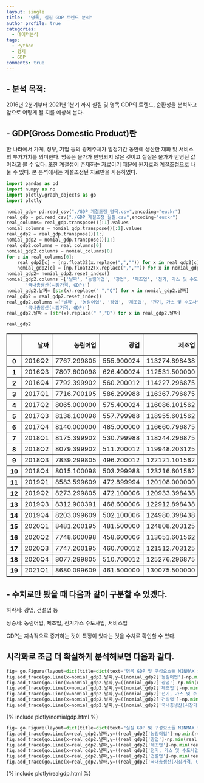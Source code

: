 ```yaml
---
layout: single
title:  "명목, 실질 GDP 트렌드 분석"
author_profile: true
categories:
  - 데이터분석
tags:
  - Python
  - 경제
  - GDP
comments: true
---
```


## - 분석 목적: 
2016년 2분기부터 2021년 1분기 까지 실질 및 명목 GDP의 트렌드, 순환성을 분석하고 앞으로 어떻게 될 지를 예상해 본다.
## - GDP(Gross Domestic Product)란 
한 나라에서 가계, 정부, 기업 등의 경제주체가 일정기간 동안에 생산한 재화 및 서비스의 부가가치를 의미한다. 명목은 물가가 반영되지 않은 것이고 실질은 물가가 반영된 값이라고 볼 수 있다. 또한 계절성이 존재하는 자료이기 때문에 원자료와 계절조정으로 나눌 수 있다. 본 분석에서는 계절조정된 자료만을 사용하였다.


```python
import pandas as pd
import numpy as np
import plotly.graph_objects as go
import plotly
```


```python
nomial_gdp= pd.read_csv("./GDP_계절조정_명목.csv",encoding="euckr")
real_gdp = pd.read_csv("./GDP_계절조정_실질.csv",encoding="euckr")
real_columns= real_gdp.transpose()[:1].values
nomial_columns = nomial_gdp.transpose()[:1].values
real_gdp2 = real_gdp.transpose()[1:]
nomial_gdp2 = nomial_gdp.transpose()[1:]
real_gdp2.columns = real_columns[0]
nomial_gdp2.columns = nomial_columns[0]
for c in real_columns[0]:
    real_gdp2[c] = [np.float32(x.replace(",","")) for x in real_gdp2[c]]
    nomial_gdp2[c] = [np.float32(x.replace(",","")) for x in nomial_gdp2[c]]
nomial_gdp2= nomial_gdp2.reset_index()
nomial_gdp2.columns =['날짜', '농림어업', '광업', '제조업', '전기, 가스 및 수도사업', '건설업', '서비스업',
       '국내총생산(시장가격, GDP)']
nomial_gdp2.날짜= [str(x).replace(" ","Q") for x in nomial_gdp2.날짜]
real_gdp2 = real_gdp2.reset_index()
real_gdp2.columns =['날짜', '농림어업', '광업', '제조업', '전기, 가스 및 수도사업', '건설업', '서비스업',
       '국내총생산(시장가격, GDP)']
real_gdp2.날짜 = [str(x).replace(" ","Q") for x in real_gdp2.날짜]
```


```python
real_gdp2
```




<div>
<style scoped>
    .dataframe tbody tr th:only-of-type {
        vertical-align: middle;
    }

    .dataframe tbody tr th {
        vertical-align: top;
    }

    .dataframe thead th {
        text-align: right;
    }
</style>
<table border="1" class="dataframe">
  <thead>
    <tr style="text-align: right;">
      <th></th>
      <th>날짜</th>
      <th>농림어업</th>
      <th>광업</th>
      <th>제조업</th>
      <th>전기, 가스 및 수도사업</th>
      <th>건설업</th>
      <th>서비스업</th>
      <th>국내총생산(시장가격, GDP)</th>
    </tr>
  </thead>
  <tbody>
    <tr>
      <th>0</th>
      <td>2016Q2</td>
      <td>7767.299805</td>
      <td>555.900024</td>
      <td>113274.898438</td>
      <td>10121.099609</td>
      <td>21945.300781</td>
      <td>236862.296875</td>
      <td>426230.00000</td>
    </tr>
    <tr>
      <th>1</th>
      <td>2016Q3</td>
      <td>7807.600098</td>
      <td>626.400024</td>
      <td>112531.500000</td>
      <td>10366.500000</td>
      <td>22810.199219</td>
      <td>238198.796875</td>
      <td>428335.68750</td>
    </tr>
    <tr>
      <th>2</th>
      <td>2016Q4</td>
      <td>7792.399902</td>
      <td>560.200012</td>
      <td>114227.296875</td>
      <td>10375.400391</td>
      <td>23067.699219</td>
      <td>238793.500000</td>
      <td>430914.81250</td>
    </tr>
    <tr>
      <th>3</th>
      <td>2017Q1</td>
      <td>7716.700195</td>
      <td>586.299988</td>
      <td>116367.796875</td>
      <td>10776.599609</td>
      <td>23662.900391</td>
      <td>239817.500000</td>
      <td>435062.09375</td>
    </tr>
    <tr>
      <th>4</th>
      <td>2017Q2</td>
      <td>8065.000000</td>
      <td>575.400024</td>
      <td>116086.101562</td>
      <td>10906.099609</td>
      <td>23509.699219</td>
      <td>242170.796875</td>
      <td>437982.59375</td>
    </tr>
    <tr>
      <th>5</th>
      <td>2017Q3</td>
      <td>8138.100098</td>
      <td>557.799988</td>
      <td>118955.601562</td>
      <td>11138.700195</td>
      <td>23792.500000</td>
      <td>244907.593750</td>
      <td>444474.00000</td>
    </tr>
    <tr>
      <th>6</th>
      <td>2017Q4</td>
      <td>8140.000000</td>
      <td>485.000000</td>
      <td>116660.796875</td>
      <td>10992.500000</td>
      <td>23403.300781</td>
      <td>246210.406250</td>
      <td>443292.81250</td>
    </tr>
    <tr>
      <th>7</th>
      <td>2018Q1</td>
      <td>8175.399902</td>
      <td>530.799988</td>
      <td>118244.296875</td>
      <td>10490.700195</td>
      <td>23793.699219</td>
      <td>249871.703125</td>
      <td>448384.09375</td>
    </tr>
    <tr>
      <th>8</th>
      <td>2018Q2</td>
      <td>8079.399902</td>
      <td>511.200012</td>
      <td>119948.203125</td>
      <td>10650.299805</td>
      <td>23197.000000</td>
      <td>251464.593750</td>
      <td>451225.09375</td>
    </tr>
    <tr>
      <th>9</th>
      <td>2018Q3</td>
      <td>7839.299805</td>
      <td>496.200012</td>
      <td>122121.101562</td>
      <td>10851.700195</td>
      <td>22437.000000</td>
      <td>253438.796875</td>
      <td>454330.81250</td>
    </tr>
    <tr>
      <th>10</th>
      <td>2018Q4</td>
      <td>8015.100098</td>
      <td>503.299988</td>
      <td>123216.601562</td>
      <td>11089.799805</td>
      <td>22313.199219</td>
      <td>255647.593750</td>
      <td>458065.40625</td>
    </tr>
    <tr>
      <th>11</th>
      <td>2019Q1</td>
      <td>8583.599609</td>
      <td>472.899994</td>
      <td>120108.000000</td>
      <td>11287.500000</td>
      <td>22099.400391</td>
      <td>257260.296875</td>
      <td>457150.68750</td>
    </tr>
    <tr>
      <th>12</th>
      <td>2019Q2</td>
      <td>8273.299805</td>
      <td>472.100006</td>
      <td>120933.398438</td>
      <td>11894.299805</td>
      <td>22680.300781</td>
      <td>260198.406250</td>
      <td>461932.59375</td>
    </tr>
    <tr>
      <th>13</th>
      <td>2019Q3</td>
      <td>8312.900391</td>
      <td>468.600006</td>
      <td>122912.898438</td>
      <td>10597.599609</td>
      <td>21990.300781</td>
      <td>261925.093750</td>
      <td>463803.59375</td>
    </tr>
    <tr>
      <th>14</th>
      <td>2019Q4</td>
      <td>8203.099609</td>
      <td>502.100006</td>
      <td>124980.398438</td>
      <td>11148.200195</td>
      <td>22595.500000</td>
      <td>265169.812500</td>
      <td>469779.50000</td>
    </tr>
    <tr>
      <th>15</th>
      <td>2020Q1</td>
      <td>8481.200195</td>
      <td>481.500000</td>
      <td>124808.203125</td>
      <td>11879.200195</td>
      <td>22646.500000</td>
      <td>258460.500000</td>
      <td>463853.18750</td>
    </tr>
    <tr>
      <th>16</th>
      <td>2020Q2</td>
      <td>7748.600098</td>
      <td>458.600006</td>
      <td>113051.601562</td>
      <td>11696.099609</td>
      <td>22386.699219</td>
      <td>256393.593750</td>
      <td>449238.40625</td>
    </tr>
    <tr>
      <th>17</th>
      <td>2020Q3</td>
      <td>7747.200195</td>
      <td>460.700012</td>
      <td>121512.703125</td>
      <td>11392.900391</td>
      <td>21379.400391</td>
      <td>258974.796875</td>
      <td>459271.81250</td>
    </tr>
    <tr>
      <th>18</th>
      <td>2020Q4</td>
      <td>8077.299805</td>
      <td>510.700012</td>
      <td>125276.296875</td>
      <td>11842.700195</td>
      <td>21675.800781</td>
      <td>260445.703125</td>
      <td>464517.68750</td>
    </tr>
    <tr>
      <th>19</th>
      <td>2021Q1</td>
      <td>8680.099609</td>
      <td>461.500000</td>
      <td>130075.500000</td>
      <td>12541.799805</td>
      <td>21866.599609</td>
      <td>262248.000000</td>
      <td>472602.18750</td>
    </tr>
  </tbody>
</table>
</div>



## - 수치로만 봤을 때 다음과 같이 구분할 수 있겠다.
하락세: 광업, 건설업 등

상승세: 농림어업, 제조업, 전기가스 수도사업, 서비스업

GDP는 지속적으로 증가하는 것이 특징이 있다는 것을 수치로 확인할 수 있다.
## 시각화로 조금 더 확실하게 분석해보면 다음과 같다.


```python
fig= go.Figure(layout=dict(title=dict(text="명목 GDP 및 구성요소들 MINMAX SCALE")))
fig.add_trace(go.Line(x=nomial_gdp2.날짜,y=((nomial_gdp2['농림어업']-np.min(nomial_gdp2['농림어업']))/(np.max(nomial_gdp2['농림어업'])-np.min(nomial_gdp2['농림어업']))),name="농림어업"))
fig.add_trace(go.Line(x=nomial_gdp2.날짜,y=((nomial_gdp2['광업']-np.min(nomial_gdp2['광업']))/(np.max(nomial_gdp2['광업'])-np.min(nomial_gdp2['광업']))),name="광업"))
fig.add_trace(go.Line(x=nomial_gdp2.날짜,y=((nomial_gdp2['제조업']-np.min(nomial_gdp2['제조업']))/(np.max(nomial_gdp2['제조업'])-np.min(nomial_gdp2['제조업']))),name="제조업"))
fig.add_trace(go.Line(x=nomial_gdp2.날짜,y=((nomial_gdp2['전기, 가스 및 수도사업']-np.min(nomial_gdp2['전기, 가스 및 수도사업']))/(np.max(nomial_gdp2['전기, 가스 및 수도사업'])-np.min(nomial_gdp2['전기, 가스 및 수도사업']))),name="수도사업"))
fig.add_trace(go.Line(x=nomial_gdp2.날짜,y=((nomial_gdp2['건설업']-np.min(nomial_gdp2['건설업']))/(np.max(nomial_gdp2['건설업'])-np.min(nomial_gdp2['건설업']))),name="건설업"))
fig.add_trace(go.Line(x=nomial_gdp2.날짜,y=((nomial_gdp2['국내총생산(시장가격, GDP)']-np.min(nomial_gdp2['국내총생산(시장가격, GDP)']))/(np.max(nomial_gdp2['국내총생산(시장가격, GDP)'])-np.min(nomial_gdp2['국내총생산(시장가격, GDP)']))),name='GDP'))
```

{% include plotly/nomialgdp.html %}


```python
fig= go.Figure(layout=dict(title=dict(text="실질 GDP 및 구성요소들 MINMAX SCALE")))
fig.add_trace(go.Line(x=real_gdp2.날짜,y=((real_gdp2['농림어업']-np.min(real_gdp2['농림어업']))/(np.max(real_gdp2['농림어업'])-np.min(real_gdp2['농림어업']))),name="농림어업"))
fig.add_trace(go.Line(x=real_gdp2.날짜,y=((real_gdp2['광업']-np.min(real_gdp2['광업']))/(np.max(real_gdp2['광업'])-np.min(real_gdp2['광업']))),name="광업"))
fig.add_trace(go.Line(x=real_gdp2.날짜,y=((real_gdp2['제조업']-np.min(real_gdp2['제조업']))/(np.max(real_gdp2['제조업'])-np.min(real_gdp2['제조업']))),name="제조업"))
fig.add_trace(go.Line(x=real_gdp2.날짜,y=((real_gdp2['전기, 가스 및 수도사업']-np.min(real_gdp2['전기, 가스 및 수도사업']))/(np.max(real_gdp2['전기, 가스 및 수도사업'])-np.min(real_gdp2['전기, 가스 및 수도사업']))),name="수도사업"))
fig.add_trace(go.Line(x=real_gdp2.날짜,y=((real_gdp2['건설업']-np.min(real_gdp2['건설업']))/(np.max(real_gdp2['건설업'])-np.min(real_gdp2['건설업']))),name="건설업"))
fig.add_trace(go.Line(x=real_gdp2.날짜,y=((real_gdp2['국내총생산(시장가격, GDP)']-np.min(real_gdp2['국내총생산(시장가격, GDP)']))/(np.max(real_gdp2['국내총생산(시장가격, GDP)'])-np.min(real_gdp2['국내총생산(시장가격, GDP)']))),name='GDP'))
```

{% include plotly/realgdp.html %}
